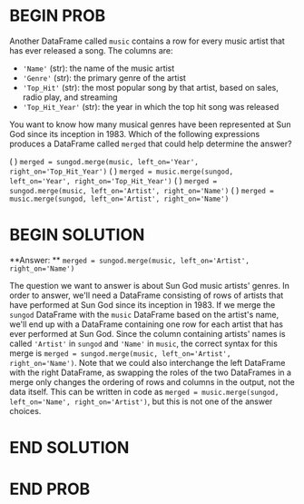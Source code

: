 # BEGIN PROB

Another DataFrame called `music` contains a row for every music artist that has ever released a song. The columns are:

- `'Name'` (str): the name of the music artist
- `'Genre'` (str): the primary genre of the artist
- `'Top_Hit'` (str): the most popular song by that artist, based on sales, radio play, and streaming
- `'Top_Hit_Year'` (str): the year in which the top hit song was released

You want to know how many musical genres have been represented at Sun God since its inception in 1983. Which of the following expressions produces a DataFrame called `merged` that could help determine the answer?


( ) `merged = sungod.merge(music, left_on='Year', right_on='Top_Hit_Year')`
( ) `merged = music.merge(sungod, left_on='Year', right_on='Top_Hit_Year')`
( ) `merged = sungod.merge(music, left_on='Artist', right_on='Name')`
( ) `merged = music.merge(sungod, left_on='Artist', right_on='Name')`

# BEGIN SOLUTION

**Answer: ** `merged = sungod.merge(music, left_on='Artist', right_on='Name')`

The question we want to answer is about Sun God music artists' genres. In order to answer, we'll need a DataFrame consisting of rows of artists that have performed at Sun God since its inception in 1983. If we merge the `sungod` DataFrame with the `music` DataFrame based on the artist's name, we'll end up with a DataFrame containing one row for each artist that has ever performed at Sun God. Since the column containing artists' names is called `'Artist'` in `sungod` and `'Name'` in `music`, the correct syntax for this merge is `merged = sungod.merge(music, left_on='Artist', right_on='Name')`. Note that we could also interchange the left DataFrame with the right DataFrame, as swapping the roles of the two DataFrames in a merge only changes the ordering of rows and columns in the output, not the data itself. This can be written in code as `merged = music.merge(sungod, left_on='Name', right_on='Artist')`, but this is not one of the answer choices.

# END SOLUTION

# END PROB